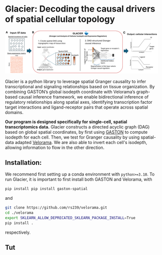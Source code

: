 # Glacier: Decoding the causal drivers of spatial cellular topology
![Figure 1](fig1.png)

Glacier is a python library to leverage spatial Granger causality to infer transcriptional and signaling relationships based on tissue organization. By combining GASTON’s global isodepth coordinate with Velorama’s graph-based causal inference framework, we enable bidirectional inference of regulatory relationships along spatial axes, identifying transcription factor target interactions and ligand-receptor pairs that operate across spatial domains.

**Our program is designed specifically for single-cell, spatial transcriptomics data.** Glacier constructs a directed acyclic graph (DAG) based on global spatial coordinates, by first using [GASTON](https://github.com/raphael-group/GASTON) to compute isodepth for each cell. Then, we test for Granger causality by using spatial-data adapted [Velorama](https://github.com/rs239/velorama). We are also able to invert each cell's isodepth, allowing information to flow in the other direction. 

## Installation:

We recommend first setting up a conda environment with ```python>=3.10```. To run Glacier, it is important to first install both GASTON and Velorama, with 
```bash
pip install pip install gaston-spatial
``` 
and 
```bash
git clone https://github.com/rs239/velorama.git
cd ./velorama
export SKLEARN_ALLOW_DEPRECATED_SKLEARN_PACKAGE_INSTALL=True
pip install .
``` 
respectively.  

## Tut

